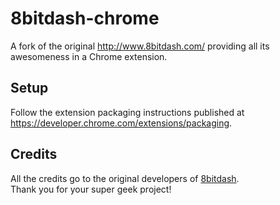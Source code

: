 # 8bitdash-chrome

A fork of the original http://www.8bitdash.com/ providing all its awesomeness in a Chrome extension.

## Setup

Follow the extension packaging instructions published at https://developer.chrome.com/extensions/packaging.

## Credits

All the credits go to the original developers of [8bitdash](https://github.com/8bitdash/8bitdash.github.io). <br />
Thank you for your super geek project!
